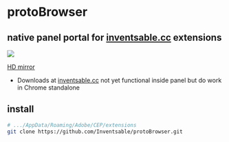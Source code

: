 # protoBrowser

## native panel portal for [inventsable.cc](www.inventsable.cc) extensions

![](https://thumbs.gfycat.com/ThankfulPastGoshawk-size_restricted.gif)

[HD mirror](https://gfycat.com/ThankfulPastGoshawk)

* Downloads at [inventsable.cc](www.inventsable.cc) not yet functional inside panel but do work in Chrome standalone

## install
``` bash
# .../AppData/Roaming/Adobe/CEP/extensions
git clone https://github.com/Inventsable/protoBrowser.git
```
